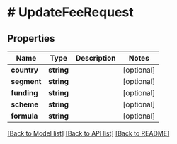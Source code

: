 # # UpdateFeeRequest

## Properties

Name | Type | Description | Notes
------------ | ------------- | ------------- | -------------
**country** | **string** |  | [optional]
**segment** | **string** |  | [optional]
**funding** | **string** |  | [optional]
**scheme** | **string** |  | [optional]
**formula** | **string** |  | [optional]

[[Back to Model list]](../../README.md#models) [[Back to API list]](../../README.md#endpoints) [[Back to README]](../../README.md)
